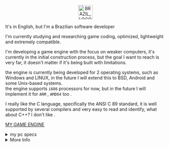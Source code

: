 <p align="center">
  <img width="45" height="45" src="https://cdn.icon-icons.com/icons2/107/PNG/512/brazil_18295.png" alt="BRAZIL_LOGO_FLAG">
</p>

It's in English, but I'm a Brazilian software developer  

I'm currently studying and researching game coding, optimized, lightweight and extremely compatible. 
  
I'm developing a game engine with the focus on weaker computers, it's currently in the initial construction process, but the goal I want to reach is very far, it doesn't matter if it's being built with limitations.

the engine is currently being developed for 2 operating systems, such as Windows and LINUX, in the future I will extend this to BSD, Android and some Unix-based systems.  
the engine supports ``i686`` processors for now, but in the future I will implement it for ``ARM`` , ``AMD64`` too  .



I really like the C language, specifically the ANSI C 89 standard, it is well supported by several compilers and very easy to read and identify, what about C++? I don't like .

[MY GAME ENGINE](https://github.com/SILDTeam/LEFA-GE)



</div>
  <details>
   <summary> my pc specs  </summary> 

<div style="display: inline_block"><br>
    <img align="center" alt="Black"  src="https://img.shields.io/badge/⠀⠀⠀⠀⠀⠀⠀⠀⠀⠀⠀⠀⠀Г DELL ⅃ ⠀⠀⠀⠀⠀⠀⠀⠀⠀⠀⠀⠀-%23000?style=for-the-badge&logo=&logoColor=white">
        
| my pc| Specs |  |
|-|-|-|
|DELL | Optiplex 3040 |  SFF |
| CPU | i7 6700 | 3.40 GHZ⠀ |
| GPU | NVIDIA GTX 1060 3GB  | EVGA⠀|
| OS 1 | Linux Mint Cinnamon      |⠀X64⠀|
| OS 2 | WIndows 11 home LITE      |⠀X64⠀|
| RAM | 16 GB                | DDR3L⠀DC⠀⠀|
| DSK | 1TB  7200 RPM           | SEAGATE⠀|
| DSK 2 | 500 GB 7200 RPM | Western Digital | 

</details>

</div>
  <details>
   <summary> More Info  </summary> 

  
    # ASCII Art
                   
                                ██████╗  ██╗  ██╗ ██╗ ██╗  ██╗ ██╗ ██╗     ██╗                         
                                ██╔══██╗ ██║  ██║ ██║ ██║ ██╔╝ ██║ ██║     ██║                         
                                ██████╔╝ ███████║ ██║ █████╔╝  ██║ ██║     ██║                         
                                ██╔═══╝  ██╔══██║ ██║ ██╔═██╗  ██║ ██║     ██║                          
                                ██║      ██║  ██║ ██║ ██║  ██╗ ██║ ███████╗███████╗             
                                ╚═╝      ╚═╝  ╚═╝ ╚═╝ ╚═╝  ╚═╝ ╚═╝ ╚══════╝╚══════╝           
  
============   
    
    
  
  ####
     * | LEFA Game Engine |
     * | Bloody TermiteZ | 
     * | Passnasty fantasy |
 ----
    
  [LEFA simple Game Engine](https://github.com/SILDTeam/LEFA-GE)
</details>

   

  
